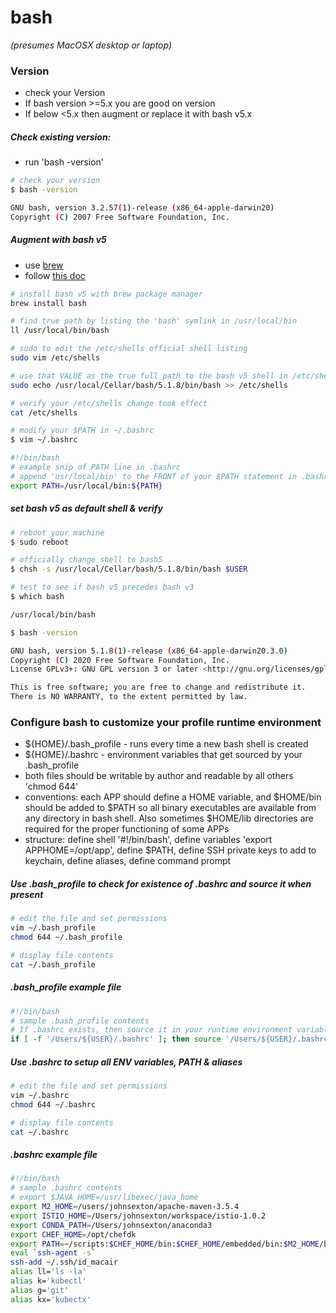 # bash
_(presumes MacOSX desktop or laptop)_

### Version
* check your Version
* If bash version >=5.x you are good on version
* If below <5.x then augment or replace it with bash v5.x

##### Check existing version:
* run 'bash -version'

```bash
# check your version
$ bash -version

GNU bash, version 3.2.57(1)-release (x86_64-apple-darwin20)
Copyright (C) 2007 Free Software Foundation, Inc.
```

##### Augment with bash v5
* use [brew](brew.md)
* follow [this doc](https://medium.com/@thechiefalone/how-to-install-bash-5-0-mac-os-ae570be6c687)

```bash
# install bash v5 with brew package manager
brew install bash

# find true path by listing the 'bash' symlink in /usr/local/bin
ll /usr/local/bin/bash

# sudo to edit the /etc/shells official shell listing
sudo vim /etc/shells

# use that VALUE as the true full path to the bash v5 shell in /etc/shells like
sudo echo /usr/local/Cellar/bash/5.1.8/bin/bash >> /etc/shells

# verify your /etc/shells change took effect
cat /etc/shells

# modify your $PATH in ~/.bashrc
$ vim ~/.bashrc
```

```bash
#!/bin/bash
# example snip of PATH line in .bashrc
# append 'usr/local/bin' to the FRONT of your $PATH statement in .bashrc
export PATH=/usr/local/bin:${PATH}
```
##### set bash v5 as default shell & verify
```bash
# reboot your machine
$ sudo reboot

# officially change shell to bash5
$ chsh -s /usr/local/Cellar/bash/5.1.8/bin/bash $USER

# test to see if bash v5 precedes bash v3
$ which bash

/usr/local/bin/bash

$ bash -version

GNU bash, version 5.1.8(1)-release (x86_64-apple-darwin20.3.0)
Copyright (C) 2020 Free Software Foundation, Inc.
License GPLv3+: GNU GPL version 3 or later <http://gnu.org/licenses/gpl.html>

This is free software; you are free to change and redistribute it.
There is NO WARRANTY, to the extent permitted by law.
```

### Configure bash to customize your profile runtime environment
* ${HOME}/.bash_profile - runs every time a new bash shell is created
* ${HOME}/.bashrc - environment variables that get sourced by your .bash_profile
* both files should be writable by author and readable by all others 'chmod 644'
* conventions: each APP should define a HOME variable, and $HOME/bin should be added to $PATH so all binary executables are available from any directory in bash shell. Also sometimes $HOME/lib directories are required for the proper functioning of some APPs
* structure: define shell '#!/bin/bash', define variables 'export APPHOME=/opt/app', define $PATH, define SSH private keys to add to keychain, define aliases, define command prompt

##### Use .bash_profile to check for existence of .bashrc and source it when present
```bash
# edit the file and set permissions
vim ~/.bash_profile
chmod 644 ~/.bash_profile

# display file contents
cat ~/.bash_profile
```

##### .bash_profile example file
```bash
#!/bin/bash
# sample .bash_profile contents
# If .bashrc exists, then source it in your runtime environment variables
if [ -f '/Users/${USER}/.bashrc' ]; then source '/Users/${USER}/.bashrc'; fi
```

##### Use .bashrc to setup all ENV variables, PATH & aliases
```bash
# edit the file and set permissions
vim ~/.bashrc
chmod 644 ~/.bashrc

# display file contents
cat ~/.bashrc
```

##### .bashrc example file
```bash
#!/bin/bash
# sample .bashrc contents
# export $JAVA_HOME=/usr/libexec/java_home
export M2_HOME=/users/johnsexton/apache-maven-3.5.4
export ISTIO_HOME=/Users/johnsexton/workspace/istio-1.0.2
export CONDA_PATH=/Users/johnsexton/anaconda3
export CHEF_HOME=/opt/chefdk
export PATH=~/scripts:$CHEF_HOME/bin:$CHEF_HOME/embedded/bin:$M2_HOME/bin$ISTIO_HOME/bin:$CONDA_PATH/bin:$PATH
eval `ssh-agent -s`
ssh-add ~/.ssh/id_macair
alias ll='ls -la'
alias k='kubectl'
alias g='git'
alias kx='kubectx'
```
